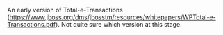 An early version of Total-e-Transactions (https://www.jboss.org/dms/jbosstm/resources/whitepapers/WPTotal-e-Transactions.pdf). Not quite sure which version at this stage.
